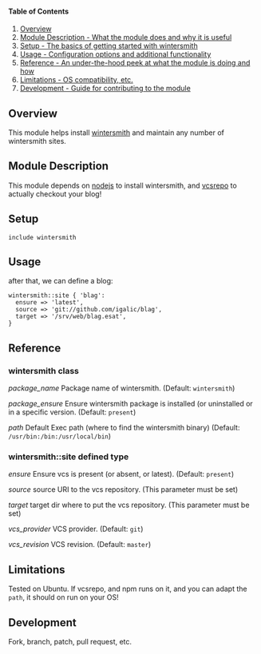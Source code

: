 #### Table of Contents

1. [Overview](#overview)
2. [Module Description - What the module does and why it is useful](#module-description)
3. [Setup - The basics of getting started with wintersmith](#setup)
4. [Usage - Configuration options and additional functionality](#usage)
5. [Reference - An under-the-hood peek at what the module is doing and how](#reference)
5. [Limitations - OS compatibility, etc.](#limitations)
6. [Development - Guide for contributing to the module](#development)

## Overview

This module helps install [wintersmith](http://wintersmith.io/) and maintain any number of wintersmith sites.

## Module Description

This module depends on [nodejs](https://forge.puppetlabs.com/voxpupuli/nodejs)
to install wintersmith, and
[vcsrepo](https://forge.puppetlabs.com/puppetlabs/vcsrepo) to actually checkout your blog!

## Setup

```puppet
include wintersmith
```

## Usage

after that, we can define a blog:

```puppet
wintersmith::site { 'blag':
  ensure => 'latest',
  source => 'git://github.com/igalic/blag',
  target => '/srv/web/blag.esat',
}
```

## Reference

### wintersmith class

*package_name*
 Package name of wintersmith. (Default: `wintersmith`)

*package_ensure*
 Ensure wintersmith package is installed (or uninstalled or in a specific
 version. (Default: `present`)

*path*
 Default Exec path (where to find the wintersmith binary) (Default:
 `/usr/bin:/bin:/usr/local/bin`)

### wintersmith::site defined type

*ensure*
 Ensure vcs is present (or absent, or latest). (Default: `present`)

*source*
  source URI to the vcs repository. (This parameter must be set)

*target*
  target dir where to put the vcs repository. (This parameter must be set)

*vcs_provider*
 VCS provider. (Default: `git`)

*vcs_revision*
 VCS revision. (Default: `master`)

## Limitations

Tested on Ubuntu. If vcsrepo, and npm runs on it, and you can adapt the `path`,
it should on run on your OS!

## Development

Fork, branch, patch, pull request, etc.


